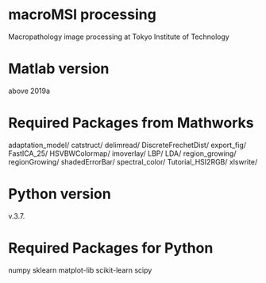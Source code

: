 # macroMSI processing

Macropathology image processing at Tokyo Institute of Technology

# Matlab version 
above 2019a

# Required Packages from Mathworks
adaptation_model/
catstruct/
delimread/
DiscreteFrechetDist/
export_fig/
FastICA_25/
HSVBWColormap/
imoverlay/
LBP/
LDA/
region_growing/
regionGrowing/
shadedErrorBar/
spectral_color/
Tutorial_HSI2RGB/
xlswrite/

# Python version
v.3.7.

# Required Packages for Python 
numpy
sklearn
matplot-lib
scikit-learn
scipy
